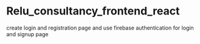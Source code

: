 # Relu_consultancy_frontend_react
create login and registration page and use firebase authentication for  login and signup page
